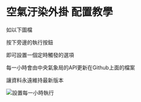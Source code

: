 <!--
 *
 * AIRpollution 空氣汙染外掛 
 * 張睿玹版權所有
 * https://github.com/dwcoop/AIRpollution/license.html
 * 文件: 教學.md(前端)
 * 版本: V1.0.1-TW
 * 日期: 2019-06-08T15:27Z
 *
-->
# 空氣汙染外掛 配置教學
如以下圖檔

按下旁邊的執行按鈕

即可設置一個定時觸發的選項

每一小時會由中央氣象局的API更新在Github上面的檔案

讓資料永遠維持最新版本

![設置每一小時執行](https://cdn.jsdelivr.net/gh/dwcoop/AIRpollution/teach-Image/teach-setTrigger.png)